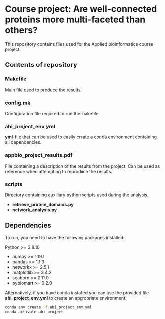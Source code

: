 # Course project: Are well-connected proteins more multi-faceted than others?

This repository contains files used for the Applied bioinformatics course project. 

## Contents of repository

### **Makefile**

Main file used to produce the results.


### **config.mk**

Configuration file required to run the makefile.

### **abi_project_env.yml**

**yml**-file that can be used to easily create a conda environment containing all dependencies.

### **appbio_project_results.pdf**

File containing a description of the results from the project. Can be used as reference when attempting to reproduce the results.

### **scripts**

Directory containing auxiliary python scripts used during the analysis.

- **retrieve_protein_domains.py**
- **network_analysis.py**

## Dependencies

To run, you need to have the following packages installed:

Python >= 3.8.10
- numpy >= 1.19.1
- pandas >= 1.1.3
- networkx >= 2.5.1
- matplotlib >= 3.4.2
- seaborn >= 0.11.0
- pybiomart >= 0.2.0

Alternatively, if you have conda installed you can use the provided file **abi_project_env.yml** to create an appropriate environment:

```bash
conda env create -f abi_project_env.yml
conda activate abi_project
```
